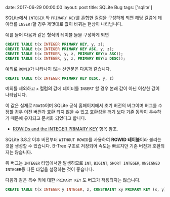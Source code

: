 date: 2017-06-29 00:00:00
layout: post
title: SQLite Bug
tags: ['sqlite']


SQLite에서  `INTEGER` 와 `PRIMARY KEY`를 혼합한 컬럼을 구성하게 되면 해당 컬럼에 데이터를 `INSERT`할 경우 제멋대로 값이 바뀌는 현상이 나타납니다.

예를 들어 다음과 같은 형식의 테이블 들을 구성하게 되면

```sql
CREATE TABLE t(x INTEGER PRIMARY KEY, y, z);
CREATE TABLE t(x INTEGER PRIMARY KEY ASC, y, z);
CREATE TABLE t(x INTEGER, y, z, PRIMARY KEY(x ASC));
CREATE TABLE t(x INTEGER, y, z, PRIMARY KEY(x DESC));
```

예외로 `ROWID`가 나타나지 않는 선언문은 다음과 같습니다.

```sql
CREATE TABLE t(x INTEGER PRIMARY KEY DESC, y, z)
```

예외를 제외하고 `x` 컬럼의 값에 데이터를 `INSERT` 할 경우 본래 값이 아닌 이상한 값이 나타납니다.

이 값은 실제로 `ROWID`이며 SQLite 공식 홈페이지에서 초기 버전의 버그이며 버그를 수정할 경우 이전 버전과 호환 되지 않을 수 있고 호환성을 깨기 보다 기존 동작이 우수하기 때문에 유지되고 문서화 되었다고 합니다.

- [ROWIDs and the INTEGER PRIMARY KEY](https://sqlite.org/lang_createtable.html) 항목 참조.

SQLite 3.8.2 이후 버전부터 `WITHOUT ROWID`를 사용하여 **ROWID 테이블**이라 불리는 것을 생성할 수 있습니다. B-Tree 구조로 저장되어 속도는 빠르지만 기존 버전과 호환되지는 않습니다.

위 버그는 `INTEGER` 타입에서만 발생하므로 `INT`, `BIGINT`, `SHORT INTEGER`, `UNSIGNED INTEGER`등 다른 타입을 설정하는 것이 좋습니다.

다음과 같은 복수 키에 대한 `PRIMARY KEY` 도 버그가 적용되지는 않습니다.

```sql
CREATE TABLE t(x INTEGER y INTEGER, z, CONSTRAINT xy PRIMARY KEY (x, y));
```